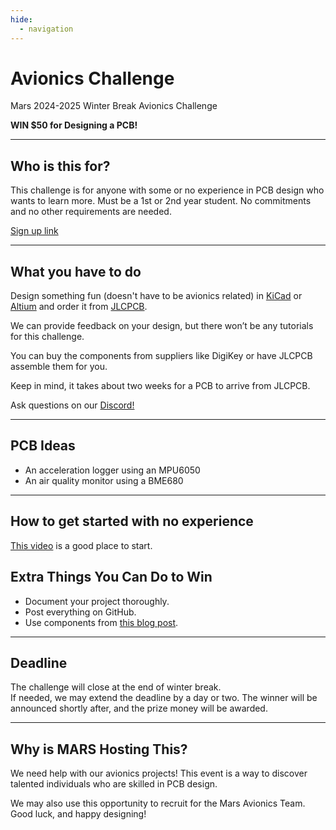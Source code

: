```yaml
---
hide:
  - navigation
---
```


# Avionics Challenge

Mars 2024-2025 Winter Break Avionics Challenge

**WIN $50 for Designing a PCB!**

---

## Who is this for?

This challenge is for anyone with some or no experience in PCB design who wants to learn more. Must be a 1st or 2nd year student.  No commitments and no other requirements are needed.

[Sign up link](https://docs.google.com/forms/d/e/1FAIpQLSdvOUBgUmTJmOR8HCJTWi-2iwKz4vOlpNkXhPdT7K4GSJgenw/viewform?usp=sf_link)

---

## What you have to do

Design something fun (doesn't have to be avionics related) in [KiCad](https://www.kicad.org/) or [Altium](https://www.altium.com/) and order it from [JLCPCB](https://jlcpcb.com/).

We can provide feedback on your design, but there won’t be any tutorials for this challenge.  

You can buy the components from suppliers like DigiKey or have JLCPCB assemble them for you.

Keep in mind, it takes about two weeks for a PCB to arrive from JLCPCB.

Ask questions on our [Discord!](https://discord.com/invite/BaQZkd2TKj)

---

## PCB Ideas

- An acceleration logger using an MPU6050
- An air quality monitor using a BME680

---

## How to get started with no experience

[This video](https://www.youtube.com/watch?v=3E5REDAQk_A) is a good place to start.

## Extra Things You Can Do to Win

- Document your project thoroughly.
- Post everything on GitHub.
- Use components from [this blog post](https://zeuldocs.com/blog/2024/12/12/chip-selection/).

---

## Deadline

The challenge will close at the end of winter break.  
If needed, we may extend the deadline by a day or two. The winner will be announced shortly after, and the prize money will be awarded.

---

## Why is MARS Hosting This?

We need help with our avionics projects! This event is a way to discover talented individuals who are skilled in PCB design.  

We may also use this opportunity to recruit for the Mars Avionics Team.  
Good luck, and happy designing!
